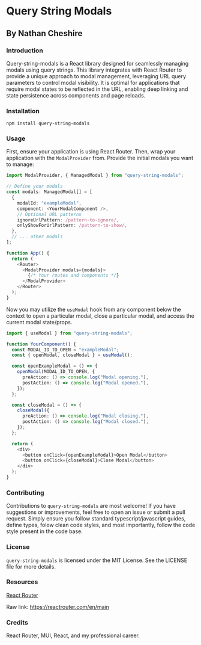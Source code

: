 # Query String Modals

## By Nathan Cheshire

### Introduction

Query-string-modals is a React library designed for seamlessly managing modals using query strings. This library integrates with React Router to provide a unique approach to modal management, leveraging URL query parameters to control modal visibility. It is optimal for applications that require modal states to be reflected in the URL, enabling deep linking and state persistence across components and page reloads.

### Installation

`npm install query-string-modals`

### Usage

First, ensure your application is using React Router. Then, wrap your application with the `ModalProvider` from. Provide the initial modals you want to manage:

```ts
import ModalProvider, { ManagedModal } from "query-string-modals";

// Define your modals
const modals: ManagedModal[] = [
  {
    modalId: "exampleModal",
    component: <YourModalComponent />,
    // Optional URL patterns
    ignoreUrlPattern: /pattern-to-ignore/,
    onlyShowForUrlPattern: /pattern-to-show/,
  },
  // ... other modals
];

function App() {
  return (
    <Router>
      <ModalProvider modals={modals}>
        {/* Your routes and components */}
      </ModalProvider>
    </Router>
  );
}
```

Now you may utilize the `useModal` hook from any component below the context to open a particular modal, close a particular modal, and access the current modal state/props.

```ts
import { useModal } from "query-string-modals";

function YourComponent() {
  const MODAL_ID_TO_OPEN = "exampleModal";
  const { openModal, closeModal } = useModal();

  const openExampleModal = () => {
    openModal(MODAL_ID_TO_OPEN, {
      preAction: () => console.log("Modal opening."),
      postAction: () => console.log("Modal opened."),
    });
  };

  const closeModal = () => {
    closeModal({
      preAction: () => console.log("Modal closing."),
      postAction: () => console.log("Modal closed."),
    });
  };

  return (
    <div>
      <button onClick={openExampleModal}>Open Modal</button>
      <button onClick={closeModal}>Close Modal</button>
    </div>
  );
}
```

### Contributing

Contributions to `query-string-modals` are most welcome! If you have suggestions or improvements, feel free to open an issue or submit a pull request. Simply ensure you follow standard typescript/javascript guides, define types, folow clean code styles, and most importantly, follow the code style present in the code base.

### License

`query-string-modals` is licensed under the MIT License. See the LICENSE file for more details.

### Resources

[React Router](https://reactrouter.com/en/main)

Raw link: https://reactrouter.com/en/main

### Credits

React Router, MUI, React, and my professional career.
